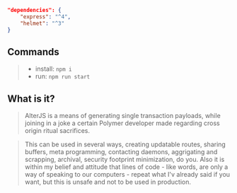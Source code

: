 ```json
"dependencies": {
    "express": "^4",
    "helmet": "^3"
}
```
## Commands
>* install: `npm i`
>* run: `npm run start`

## What is it?
> AlterJS is a means of generating single transaction payloads, while joining in a joke a certain Polymer developer made regarding cross origin ritual sacrifices.

> This can be used in several ways, creating updatable routes, sharing buffers, meta programming, contacting daemons, aggrigating and scrapping, archival, security footprint minimization, do you. Also it is within my belief and attitude that lines of code - like words, are only a way of speaking to our computers - repeat what I'v already said if you want, but this is unsafe and not to be used in production.
